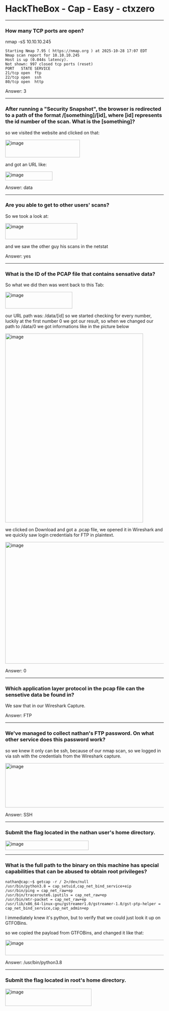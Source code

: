 # HackTheBox - Cap - Easy - ctxzero

---

### How many TCP ports are open?

nmap -sS 10.10.10.245    
```
Starting Nmap 7.95 ( https://nmap.org ) at 2025-10-28 17:07 EDT
Nmap scan report for 10.10.10.245
Host is up (0.044s latency).
Not shown: 997 closed tcp ports (reset)
PORT   STATE SERVICE
21/tcp open  ftp
22/tcp open  ssh
80/tcp open  http
```
Answer: 3

---

### After running a "Security Snapshot", the browser is redirected to a path of the format /[something]/[id], where [id] represents the id number of the scan. What is the [something]?
so we visited the website and clicked on that:

<img width="237" height="56" alt="image" src="https://github.com/user-attachments/assets/1174be80-edef-4c1e-84de-ec43ad4b8bb9" />

and got an URL like:

<img width="150" height="28" alt="image" src="https://github.com/user-attachments/assets/16632f67-b38e-4444-91a6-2b8276250d8d" />

Answer: data

---

### Are you able to get to other users' scans?

So we took a look at:

<img width="229" height="51" alt="image" src="https://github.com/user-attachments/assets/95493ef5-cd66-459e-96ab-3bd40f1b721c" />

and we saw the other guy his scans in the netstat

Answer: yes

---

### What is the ID of the PCAP file that contains sensative data?

So what we did then was went back to this Tab:

<img width="213" height="53" alt="image" src="https://github.com/user-attachments/assets/f5cd26cd-0847-4e4c-b1fa-2296a8ffcf75" />

our URL path was: /data/[id] so we started checking for every number, luckily at the first number 0 we got our result,
so when we changed our path to /data/0 we got informations like in the picture below

<img width="438" height="600" alt="image" src="https://github.com/user-attachments/assets/14973b30-3a71-466c-83ef-e5aa82cf5e31" />

we clicked on Download and got a .pcap file, we opened it in Wireshark and we quickly saw login credentials for FTP in plaintext.

<img width="1690" height="386" alt="image" src="https://github.com/user-attachments/assets/d3f71d80-9df1-4b4d-9c24-c00ece9cce72" />

Answer: 0

---

### Which application layer protocol in the pcap file can the sensetive data be found in?

We saw that in our Wireshark Capture.

Answer: FTP

---

### We've managed to collect nathan's FTP password. On what other service does this password work?

so we knew it only can be ssh, because of our nmap scan, so we logged in via ssh with the credentials from the Wireshark capture.

<img width="655" height="141" alt="image" src="https://github.com/user-attachments/assets/e7ca2c50-a52a-4070-a117-e1a7ca18ab6b" />

Answer: SSH

---

### Submit the flag located in the nathan user's home directory.

<img width="265" height="30" alt="image" src="https://github.com/user-attachments/assets/554834ee-0c6f-4130-9cad-b6e979a2e8e9" />

---

### What is the full path to the binary on this machine has special capabilities that can be abused to obtain root privileges?

```
nathan@cap:~$ getcap -r / 2>/dev/null
/usr/bin/python3.8 = cap_setuid,cap_net_bind_service+eip
/usr/bin/ping = cap_net_raw+ep
/usr/bin/traceroute6.iputils = cap_net_raw+ep
/usr/bin/mtr-packet = cap_net_raw+ep
/usr/lib/x86_64-linux-gnu/gstreamer1.0/gstreamer-1.0/gst-ptp-helper = cap_net_bind_service,cap_net_admin+ep
```

I immediately knew it's python, but to verify that we could just look it up on GTFOBins.

so we copied the payload from GTFOBins, and changed it like that:

<img width="692" height="49" alt="image" src="https://github.com/user-attachments/assets/cb3f8aee-0012-45ab-bff7-513731aa6066" />

Answer: /usr/bin/python3.8

---

### Submit the flag located in root's home directory.

<img width="274" height="55" alt="image" src="https://github.com/user-attachments/assets/21038292-bee6-486a-9019-3fc22e63ff73" />













